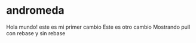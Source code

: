 # andromeda
Hola mundo! este es mi primer cambio
Este es otro cambio
Mostrando pull con rebase y sin rebase
